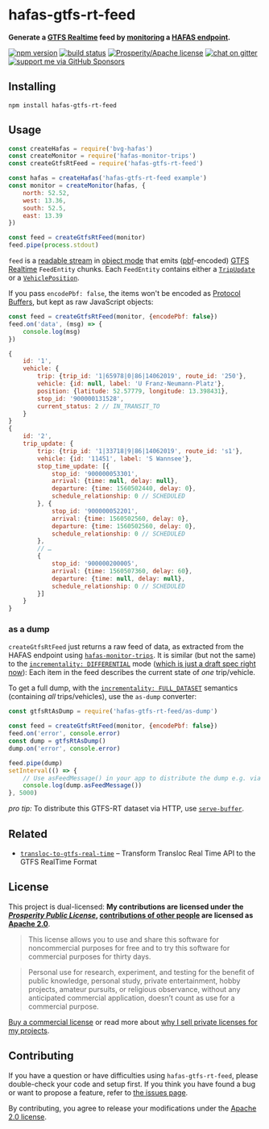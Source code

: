 # hafas-gtfs-rt-feed

**Generate a [GTFS Realtime](https://developers.google.com/transit/gtfs-realtime/) feed by [monitoring](https://github.com/derhuerst/hafas-monitor-trips) a [HAFAS endpoint](https://github.com/public-transport/hafas-client#background).**

[![npm version](https://img.shields.io/npm/v/hafas-gtfs-rt-feed.svg)](https://www.npmjs.com/package/hafas-gtfs-rt-feed)
[![build status](https://img.shields.io/travis/derhuerst/hafas-gtfs-rt-feed.svg)](https://travis-ci.org/derhuerst/hafas-gtfs-rt-feed)
[![Prosperity/Apache license](https://img.shields.io/static/v1?label=license&message=Prosperity%2FApache&color=0997E8)](#license)
[![chat on gitter](https://badges.gitter.im/derhuerst.svg)](https://gitter.im/derhuerst)
[![support me via GitHub Sponsors](https://img.shields.io/badge/support%20me-donate-fa7664.svg)](https://github.com/sponsors/derhuerst)


## Installing

```shell
npm install hafas-gtfs-rt-feed
```


## Usage

```js
const createHafas = require('bvg-hafas')
const createMonitor = require('hafas-monitor-trips')
const createGtfsRtFeed = require('hafas-gtfs-rt-feed')

const hafas = createHafas('hafas-gtfs-rt-feed example')
const monitor = createMonitor(hafas, {
	north: 52.52,
	west: 13.36,
	south: 52.5,
	east: 13.39
})

const feed = createGtfsRtFeed(monitor)
feed.pipe(process.stdout)
```

`feed` is a [readable stream](https://nodejs.org/api/stream.html#stream_class_stream_readable) in [object mode](https://nodejs.org/api/stream.html#stream_object_mode) that emits ([pbf](https://developers.google.com/protocol-buffers/)-encoded) [GTFS Realtime](https://developers.google.com/transit/gtfs-realtime/reference/) `FeedEntity` chunks. Each `FeedEntity` contains either a [`TripUpdate`](https://developers.google.com/transit/gtfs-realtime/reference/#message-tripupdate) or a [`VehiclePosition`](https://developers.google.com/transit/gtfs-realtime/reference/#message-vehicleposition).

If you pass `encodePbf: false`, the items won't be encoded as [Protocol Buffers](https://developers.google.com/protocol-buffers/), but kept as raw JavaScript objects:

```js
const feed = createGtfsRtFeed(monitor, {encodePbf: false})
feed.on('data', (msg) => {
	console.log(msg)
})
```

```js
{
	id: '1',
	vehicle: {
		trip: {trip_id: '1|65978|0|86|14062019', route_id: '250'},
		vehicle: {id: null, label: 'U Franz-Neumann-Platz'},
		position: {latitude: 52.57779, longitude: 13.398431},
		stop_id: '900000131528',
		current_status: 2 // IN_TRANSIT_TO
	}
}
{
	id: '2',
	trip_update: {
		trip: {trip_id: '1|33718|9|86|14062019', route_id: 's1'},
		vehicle: {id: '11451', label: 'S Wannsee'},
		stop_time_update: [{
			stop_id: '900000053301',
			arrival: {time: null, delay: null},
			departure: {time: 1560502440, delay: 0},
			schedule_relationship: 0 // SCHEDULED
		}, {
			stop_id: '900000052201',
			arrival: {time: 1560502560, delay: 0},
			departure: {time: 1560502560, delay: 0},
			schedule_relationship: 0 // SCHEDULED
		},
		// …
		{
			stop_id: '900000200005',
			arrival: {time: 1560507360, delay: 60},
			departure: {time: null, delay: null},
			schedule_relationship: 0 // SCHEDULED
		}]
	}
}
```

### as a dump

`createGtfsRtFeed` just returns a raw feed of data, as extracted from the HAFAS endpoint using [`hafas-monitor-trips`](https://github.com/derhuerst/hafas-monitor-trips). It is similar (but not the same) to the [`incrementality: DIFFERENTIAL`](https://developers.google.com/transit/gtfs-realtime/reference#enum-incrementality) mode ([which is just a draft spec right now](https://github.com/google/transit/issues/84)): Each item in the feed describes the current state of *one* trip/vehicle.

To get a full dump, with the [`incrementality: FULL_DATASET`](https://developers.google.com/transit/gtfs-realtime/reference#enum-incrementality) semantics (containing *all* trips/vehicles), use the `as-dump` converter:

```js
const gtfsRtAsDump = require('hafas-gtfs-rt-feed/as-dump')

const feed = createGtfsRtFeed(monitor, {encodePbf: false})
feed.on('error', console.error)
const dump = gtfsRtAsDump()
dump.on('error', console.error)

feed.pipe(dump)
setInterval(() => {
	// Use asFeedMessage() in your app to distribute the dump e.g. via HTTP.
	console.log(dump.asFeedMessage())
}, 5000)
```

*pro tip:* To distribute this GTFS-RT dataset via HTTP, use [`serve-buffer`](https://github.com/derhuerst/serve-buffer).


## Related

- [`transloc-to-gtfs-real-time`](https://github.com/jonathonwpowell/transloc-to-gtfs-real-time) – Transform Transloc Real Time API to the GTFS RealTime Format


## License

This project is dual-licensed: **My contributions are licensed under the [*Prosperity Public License*](https://prosperitylicense.com), [contributions of other people](https://github.com/derhuerst/hafas-gtfs-rt-feed/graphs/contributors) are licensed as [Apache 2.0](https://apache.org/licenses/LICENSE-2.0)**.

> This license allows you to use and share this software for noncommercial purposes for free and to try this software for commercial purposes for thirty days.

> Personal use for research, experiment, and testing for the benefit of public knowledge, personal study, private entertainment, hobby projects, amateur pursuits, or religious observance, without any anticipated commercial application, doesn’t count as use for a commercial purpose.

[Buy a commercial license](https://licensezero.com/offers/20e3ea67-5f73-4aa8-943d-079aefdc109b) or read more about [why I sell private licenses for my projects](https://gist.github.com/derhuerst/0ef31ee82b6300d2cafd03d10dd522f7).


## Contributing

If you have a question or have difficulties using `hafas-gtfs-rt-feed`, please double-check your code and setup first. If you think you have found a bug or want to propose a feature, refer to [the issues page](https://github.com/derhuerst/hafas-gtfs-rt-feed/issues).

By contributing, you agree to release your modifications under the [Apache 2.0 license](LICENSE-APACHE).
